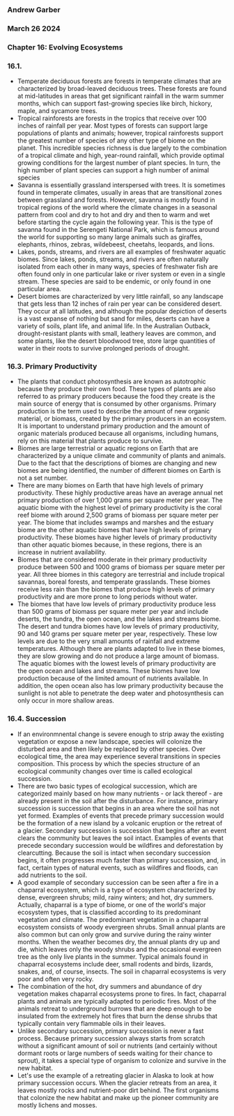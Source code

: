 ### Andrew Garber
### March 26 2024
### Chapter 16: Evolving Ecosystems

### 16.1.
 - Temperate deciduous forests are forests in temperate climates that are characterized by broad-leaved deciduous trees. These forests are found at mid-latitudes in areas that get significant rainfall in the warm summer months, which can support fast-growing species like birch, hickory, maple, and sycamore trees.
 - Tropical rainforests are forests in the tropics that receive over 100 inches of rainfall per year. Most types of forests can support large populations of plants and animals; however, tropical rainforests support the greatest number of species of any other type of biome on the planet. This incredible species richness is due largely to the combination of a tropical climate and high, year-round rainfall, which provide optimal growing conditions for the largest number of plant species. In turn, the high number of plant species can support a high number of animal species
 - Savanna is essentially grassland interspersed with trees. It is sometimes found in temperate climates, usually in areas that are transitional zones between grassland and forests. However, savanna is mostly found in tropical regions of the world where the climate changes in a seasonal pattern from cool and dry to hot and dry and then to warm and wet before starting the cycle again the following year. This is the type of savanna found in the Serengeti National Park, which is famous around the world for supporting so many large animals such as giraffes, elephants, rhinos, zebras, wildebeest, cheetahs, leopards, and lions.
 - Lakes, ponds, streams, and rivers are all examples of freshwater aquatic biomes. Since lakes, ponds, streams, and rivers are often naturally isolated from each other in many ways, species of freshwater fish are often found only in one particular lake or river system or even in a single stream. These species are said to be endemic, or only found in one particular area.
 - Desert biomes are characterized by very little rainfall, so any landscape that gets less than 12 inches of rain per year can be considered desert. They occur at all latitudes, and although the popular depiction of deserts is a vast expanse of nothing but sand for miles, deserts can have a variety of soils, plant life, and animal life. In the Australian Outback, drought-resistant plants with small, leathery leaves are common, and some plants, like the desert bloodwood tree, store large quantities of water in their roots to survive prolonged periods of drought.


### 16.3. Primary Productivity
 - The plants that conduct photosynthesis are known as autotrophic because they produce their own food. These types of plants are also referred to as primary producers because the food they create is the main source of energy that is consumed by other organisms. Primary production is the term used to describe the amount of new organic material, or biomass, created by the primary producers in an ecosystem. It is important to understand primary production and the amount of organic materials produced because all organisms, including humans, rely on this material that plants produce to survive.
 - Biomes are large terrestrial or aquatic regions on Earth that are characterized by a unique climate and community of plants and animals. Due to the fact that the descriptions of biomes are changing and new biomes are being identified, the number of different biomes on Earth is not a set number.
 - There are many biomes on Earth that have high levels of primary productivity. These highly productive areas have an average annual net primary production of over 1,000 grams per square meter per year. The aquatic biome with the highest level of primary productivity is the coral reef biome with around 2,500 grams of biomass per square meter per year. The biome that includes swamps and marshes and the estuary biome are the other aquatic biomes that have high levels of primary productivity. These biomes have higher levels of primary productivity than other aquatic biomes because, in these regions, there is an increase in nutrient availability.
 - Biomes that are considered moderate in their primary productivity produce between 500 and 1000 grams of biomass per square meter per year. All three biomes in this category are terrestrial and include tropical savannas, boreal forests, and temperate grasslands. These biomes receive less rain than the biomes that produce high levels of primary productivity and are more prone to long periods without water.
 - The biomes that have low levels of primary productivity produce less than 500 grams of biomass per square meter per year and include deserts, the tundra, the open ocean, and the lakes and streams biome. The desert and tundra biomes have low levels of primary productivity, 90 and 140 grams per square meter per year, respectively. These low levels are due to the very small amounts of rainfall and extreme temperatures. Although there are plants adapted to live in these biomes, they are slow growing and do not produce a large amount of biomass. The aquatic biomes with the lowest levels of primary productivity are the open ocean and lakes and streams. These biomes have low production because of the limited amount of nutrients available. In addition, the open ocean also has low primary productivity because the sunlight is not able to penetrate the deep water and photosynthesis can only occur in more shallow areas.



### 16.4. Succession
 - If an environmnental change is severe enough to strip away the existing vegetation or expose a new landscape, species will colonize the disturbed area and then likely be replaced by other species. Over ecological time, the area may experience several transitions in species composition. This process by which the species structure of an ecological community changes over time is called ecological succession.
 - There are two basic types of ecological succession, which are categorized mainly based on how many nutrients - or lack thereof - are already present in the soil after the disturbance. For instance, primary succession is succession that begins in an area where the soil has not yet formed. Examples of events that precede primary succession would be the formation of a new island by a volcanic eruption or the retreat of a glacier. Secondary succession is succession that begins after an event clears the community but leaves the soil intact. Examples of events that precede secondary succession would be wildfires and deforestation by clearcutting. Because the soil is intact when secondary succession begins, it often progresses much faster than primary succession, and, in fact, certain types of natural events, such as wildfires and floods, can add nutrients to the soil.
 - A good example of secondary succession can be seen after a fire in a chaparral ecosystem, which is a type of ecosystem characterized by dense, evergreen shrubs; mild, rainy winters; and hot, dry summers. Actually, chaparral is a type of biome, or one of the world's major ecosystem types, that is classified according to its predominant vegetation and climate. The predominant vegetation in a chaparral ecosystem consists of woody evergreen shrubs. Small annual plants are also common but can only grow and survive during the rainy winter months. When the weather becomes dry, the annual plants dry up and die, which leaves only the woody shrubs and the occasional evergreen tree as the only live plants in the summer. Typical animals found in chaparral ecosystems include deer, small rodents and birds, lizards, snakes, and, of course, insects. The soil in chaparral ecosystems is very poor and often very rocky.
 - The combination of the hot, dry summers and abundance of dry vegetation makes chaparral ecosystems prone to fires. In fact, chaparral plants and animals are typically adapted to periodic fires. Most of the animals retreat to underground burrows that are deep enough to be insulated from the extremely hot fires that burn the dense shrubs that typically contain very flammable oils in their leaves.
 - Unlike secondary succession, primary succession is never a fast process. Because primary succession always starts from scratch without a significant amount of soil or nutrients (and certainly without dormant roots or large numbers of seeds waiting for their chance to sprout), it takes a special type of organism to colonize and survive in the new habitat.
 - Let's use the example of a retreating glacier in Alaska to look at how primary succession occurs. When the glacier retreats from an area, it leaves mostly rocks and nutrient-poor dirt behind. The first organisms that colonize the new habitat and make up the pioneer community are mostly lichens and mosses.

